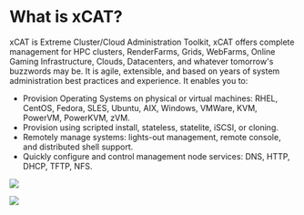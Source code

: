 # What is xCAT?

xCAT is Extreme Cluster/Cloud Administration Toolkit, xCAT offers complete management for HPC clusters, RenderFarms, Grids, WebFarms, Online Gaming Infrastructure, Clouds, Datacenters, and whatever tomorrow's buzzwords may be. It is agile, extensible, and based on years of system administration best practices and experience. It enables you to:

   * Provision Operating Systems on physical or virtual machines: RHEL, CentOS, Fedora, SLES, Ubuntu, AIX, Windows, VMWare, KVM, PowerVM, PowerKVM, zVM.
   * Provision using scripted install, stateless, statelite, iSCSI, or cloning.
   * Remotely manage systems: lights-out management, remote console, and distributed shell support.
   * Quickly configure and control management node services: DNS, HTTP, DHCP, TFTP, NFS.

[![](https://images.microbadger.com/badges/image/schwarzwald/xcat-docker.svg)](https://microbadger.com/images/schwarzwald/xcat-docker "Get your own image badge on microbadger.com")

[![](https://images.microbadger.com/badges/version/schwarzwald/xcat-docker.svg)](https://microbadger.com/images/schwarzwald/xcat-docker "Get your own version badge on microbadger.com")
